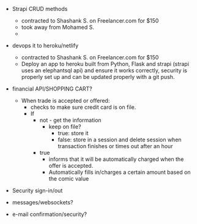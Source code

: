 - Strapi CRUD methods
  - contracted to Shashank S. on Freelancer.com for $150
  - took away from Mohamed S.
  - 
- devops it to heroku/netlify
  - contracted to Shashank S. on Freelancer.com for $150
  - Deploy an app to heroku built from Python, Flask and strapi (strapi uses an elephantsql api) and ensure it works correctly, security is properly set up and can be updated properly with a git push.

- financial API/SHOPPING CART?
  - When trade is accepted or offered:
    - checks to make sure credit card is on file. 
    - If 
      - not - get the information
        - keep on file?
          - true: store it
          - false: store in a session and delete session when transaction finishes or times out after an hour
      - true 
        - informs that it will be automatically charged when the offer is accepted. 
        - Automatically fills in/charges a certain amount based on the comic value
- Security sign-in/out
- messages/websockets?
- e-mail confirmation/security?